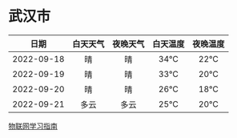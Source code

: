 # 武汉市
|日期|白天天气|夜晚天气|白天温度|夜晚温度|
|:--:|:--:|:--:|:--:|:--:|
|2022-09-18|晴|晴|34℃|22℃|
|2022-09-19|晴|晴|33℃|20℃|
|2022-09-20|晴|晴|26℃|18℃|
|2022-09-21|多云|多云|25℃|20℃|
 
[物联网学习指南](http://doc.lziqi.top/IoT)
